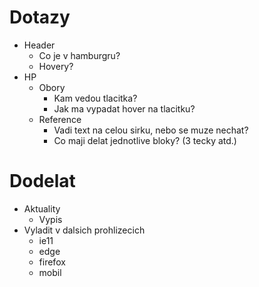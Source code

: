 # Dotazy

- Header
	- Co je v hamburgru?
	- Hovery?
- HP
	- Obory
		- Kam vedou tlacitka?
		- Jak ma vypadat hover na tlacitku?
	- Reference
		- Vadi text na celou sirku, nebo se muze nechat?
		- Co maji delat jednotlive bloky? (3 tecky atd.)


# Dodelat
- Aktuality
	- Vypis
- Vyladit v dalsich prohlizecich
	- ie11
	- edge
	- firefox
	- mobil